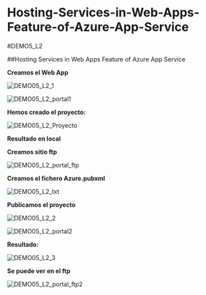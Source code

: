 # Hosting-Services-in-Web-Apps-Feature-of-Azure-App-Service
#DEMO5_L2

##Hosting Services in Web Apps Feature of Azure App Service

**Creamos el Web App**



![DEMO05_L2_1](C:\Users\Juanjo\Desktop\DEMO05_L2\DEMO05_L2_1.PNG)

![DEMO05_L2_portal1](C:\Users\Juanjo\Desktop\DEMO05_L2\DEMO05_L2_portal1.PNG)

**Hemos creado el proyecto:**

![DEMO05_L2_Proyecto](C:\Users\Juanjo\Desktop\DEMO05_L2\DEMO05_L2_Proyecto.PNG)

**Resultado en local**



**Creamos sitio ftp**

![DEMO05_L2_portal_ftp](C:\Users\Juanjo\Desktop\DEMO05_L2\DEMO05_L2_portal_ftp.PNG)



**Creamos el fichero Azure.pubxml**

![DEMO05_L2_txt](C:\Users\Juanjo\Desktop\DEMO05_L2\DEMO05_L2_txt.PNG)

**Publicamos el proyecto**

![DEMO05_L2_2](C:\Users\Juanjo\Desktop\DEMO05_L2\DEMO05_L2_2.PNG)

![DEMO05_L2_portal2](C:\Users\Juanjo\Desktop\DEMO05_L2\DEMO05_L2_portal2.PNG)

**Resultado:**

![DEMO05_L2_3](C:\Users\Juanjo\Desktop\DEMO05_L2\DEMO05_L2_3.PNG)

**Se puede ver en el ftp**

![DEMO05_L2_portal_ftp2](C:\Users\Juanjo\Desktop\DEMO05_L2\DEMO05_L2_portal_ftp2.PNG)

